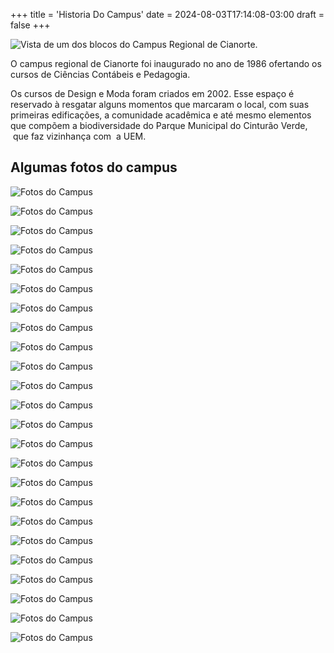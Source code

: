 +++
title = 'Historia Do Campus'
date = 2024-08-03T17:14:08-03:00
draft = false
+++

![Vista de um dos blocos do Campus Regional de Cianorte.](</img/cianorte.jpg>)

O campus regional de Cianorte foi inaugurado no ano de 1986 ofertando os cursos de Ciências Contábeis e Pedagogia. 

Os cursos de Design e Moda foram criados em 2002. Esse espaço é reservado à resgatar alguns momentos que marcaram o local, com suas primeiras edificações, a comunidade acadêmica e até mesmo elementos que compõem a biodiversidade do Parque Municipal do Cinturão Verde,  que faz vizinhança com  a UEM. 

## Algumas fotos do campus

![Fotos do Campus](/img/antigo/2015/05/P2250004.jpg)

![Fotos do Campus](/img/antigo/2015/05/P2250005.jpg)

![Fotos do Campus](/img/antigo/2015/05/P2250006.jpg)

![Fotos do Campus](/img/antigo/2015/05/P3050042.jpg)

![Fotos do Campus](/img/antigo/2015/05/P3050043.jpg)

![Fotos do Campus](/img/antigo/2015/05/P3110001.jpg)

![Fotos do Campus](/img/antigo/2015/05/P3150024.jpg)

![Fotos do Campus](/img/antigo/2015/05/P3150025.jpg)

![Fotos do Campus](/img/antigo/2015/05/P3150026.jpg)

![Fotos do Campus](/img/antigo/2015/05/P3150027.jpg)

![Fotos do Campus](/img/antigo/2015/05/P3150035.jpg)

![Fotos do Campus](/img/antigo/2015/05/P3150036.jpg)

![Fotos do Campus](/img/antigo/2015/05/P3150037.jpg)

![Fotos do Campus](/img/antigo/2015/05/P3150038.jpg)

![Fotos do Campus](/img/antigo/2015/05/P3150039.jpg)

![Fotos do Campus](/img/antigo/2015/05/P31500391.jpg)

![Fotos do Campus](/img/antigo/2015/05/P3150040.jpg)

![Fotos do Campus](/img/antigo/2015/05/P3150041.jpg)

![Fotos do Campus](/img/antigo/2015/05/P3150042.jpg)

![Fotos do Campus](/img/antigo/2015/05/P3150043.jpg)

![Fotos do Campus](/img/antigo/2015/05/P63000211.jpg)

![Fotos do Campus](/img/antigo/2015/05/P63000222.jpg)

![Fotos do Campus](/img/antigo/2015/05/P63000233.jpg)

![Fotos do Campus](/img/antigo/2015/05/PA180018.jpg)
